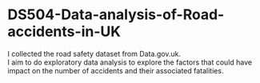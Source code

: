 # DS504-Data-analysis-of-Road-accidents-in-UK
I collected the road safety dataset from Data.gov.uk.  
I aim to do exploratory data analysis to explore the factors that could have impact on the number of accidents and their associated fatalities.
